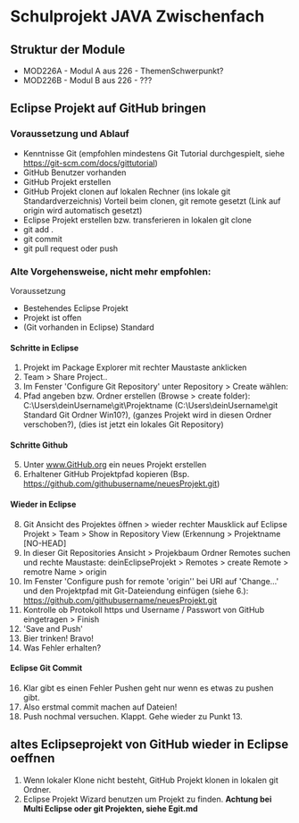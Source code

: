 # Schulprojekt JAVA Zwischenfach
## Struktur der Module
* MOD226A - Modul A aus 226 - ThemenSchwerpunkt?
* MOD226B - Modul B aus 226 - ???

## Eclipse Projekt auf GitHub bringen
### Voraussetzung und Ablauf
* Kenntnisse Git (empfohlen mindestens Git Tutorial durchgespielt, siehe https://git-scm.com/docs/gittutorial)
* GitHub Benutzer vorhanden
* GitHub Projekt erstellen
* GitHub Projekt clonen auf lokalen Rechner (ins lokale git Standardverzeichnis) Vorteil beim clonen, git remote gesetzt (Link auf origin wird automatisch gesetzt)
* Eclipse Projekt erstellen bzw. transferieren in lokalen git clone
* git add .
* git commit
* git pull request oder push

### Alte Vorgehensweise, nicht mehr empfohlen:
Voraussetzung
- Bestehendes Eclipse Projekt
- Projekt ist offen
- (Git vorhanden in Eclipse) Standard

#### Schritte in Eclipse
1. Projekt im Package Explorer mit rechter Maustaste anklicken
2. Team > Share Project..
3. Im Fenster 'Configure Git Repository' unter Repository > Create wählen:
4. Pfad angeben bzw. Ordner erstellen (Browse > create folder): C:\Users\deinUsername\git\Projektname (C:\Users\deinUsername\git Standard Git Ordner Win10?), (ganzes Projekt wird in diesen Ordner verschoben?), (dies ist jetzt ein lokales Git Repository)
#### Schritte Github
5. Unter www.GitHub.org ein neues Projekt erstellen
6. Erhaltener GitHub Projektpfad kopieren (Bsp. https://github.com/githubusername/neuesProjekt.git)
#### Wieder in Eclipse
8. Git Ansicht des Projektes öffnen > wieder rechter Mausklick auf Eclipse Projekt > Team > Show in Repository View (Erkennung > Projektname [NO-HEAD]
9. In dieser Git Repositories Ansicht > Projekbaum Ordner Remotes suchen und rechte Maustaste: deinEclipseProjekt > Remotes > create Remote > remotre Name > origin
10. Im Fenster 'Configure push for remote 'origin'' bei URI auf 'Change...' und den Projektpfad mit Git-Dateiendung einfügen (siehe 6.): https://github.com/githubusername/neuesProjekt.git
11. Kontrolle ob Protokoll https und Username / Passwort von GitHub eingetragen > Finish
12. 'Save and Push'
13. Bier trinken! Bravo!
14. Was Fehler erhalten?
#### Eclipse Git Commit
16. Klar gibt es einen Fehler Pushen geht nur wenn es etwas zu pushen gibt.
17. Also erstmal commit machen auf Dateien!
18. Push nochmal versuchen. Klappt. Gehe wieder zu Punkt 13.

## altes Eclipseprojekt von GitHub wieder in Eclipse oeffnen
1. Wenn lokaler Klone nicht besteht, GitHub Projekt klonen in lokalen git Ordner.
2. Eclipse Projekt Wizard benutzen um Projekt zu finden. **Achtung bei Multi Eclipse oder git Projekten, siehe Egit.md**

